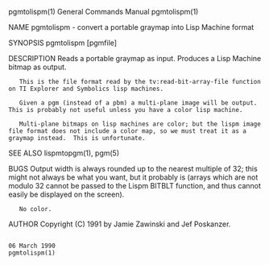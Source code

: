 pgmtolispm(1)                                                                            General Commands Manual                                                                            pgmtolispm(1)

NAME
       pgmtolispm - convert a portable graymap into Lisp Machine format

SYNOPSIS
       pgmtolispm [pgmfile]

DESCRIPTION
       Reads a portable graymap as input.  Produces a Lisp Machine bitmap as output.

       This is the file format read by the tv:read-bit-array-file function on TI Explorer and Symbolics lisp machines.

       Given a pgm (instead of a pbm) a multi-plane image will be output.  This is probably not useful unless you have a color lisp machine.

       Multi-plane bitmaps on lisp machines are color; but the lispm image file format does not include a color map, so we must treat it as a graymap instead.  This is unfortunate.

SEE ALSO
       lispmtopgm(1), pgm(5)

BUGS
       Output  width  is always rounded up to the nearest multiple of 32; this might not always be what you want, but it probably is (arrays which are not modulo 32 cannot be passed to the Lispm BITBLT
       function, and thus cannot easily be displayed on the screen).

       No color.

AUTHOR
       Copyright (C) 1991 by Jamie Zawinski and Jef Poskanzer.

                                                                                              06 March 1990                                                                                 pgmtolispm(1)
